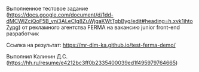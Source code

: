 Выполненное тестовое задание (https://docs.google.com/document/d/1dd-dMCWIZciQoF5B_vni3ALeClg8ZuWjgaKWtTgbByg/edit#heading=h.xvk1ihto7ypg) от рекламного агентства FERMA на вакансию junior front-end разработчик

Ссылка на результат:
https://mr-dim-ka.github.io/test-ferma-demo/


Выполнил Калинин Д.С. (https://hh.ru/resume/e4212bc3ff0b2335400039ed1f495979764665)